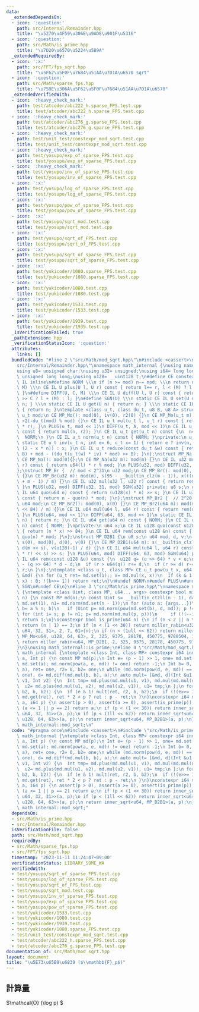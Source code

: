 ```yaml
---
data:
  _extendedDependsOn:
  - icon: ':question:'
    path: src/Internal/Remainder.hpp
    title: "\u5270\u4F59\u306E\u9AD8\u901F\u5316"
  - icon: ':question:'
    path: src/Math/is_prime.hpp
    title: "\u7D20\u6570\u5224\u5B9A"
  _extendedRequiredBy:
  - icon: ':x:'
    path: src/FFT/fps_sqrt.hpp
    title: "\u5F62\u5F0F\u7684\u51AA\u7D1A\u6570 sqrt"
  - icon: ':question:'
    path: src/Math/sparse_fps.hpp
    title: "\u758E\u306A\u5F62\u5F0F\u7684\u51AA\u7D1A\u6570"
  _extendedVerifiedWith:
  - icon: ':heavy_check_mark:'
    path: test/atcoder/abc222_h.sparse_FPS.test.cpp
    title: test/atcoder/abc222_h.sparse_FPS.test.cpp
  - icon: ':heavy_check_mark:'
    path: test/atcoder/abc276_g.sparse_FPS.test.cpp
    title: test/atcoder/abc276_g.sparse_FPS.test.cpp
  - icon: ':heavy_check_mark:'
    path: test/unit_test/constexpr_mod_sqrt.test.cpp
    title: test/unit_test/constexpr_mod_sqrt.test.cpp
  - icon: ':heavy_check_mark:'
    path: test/yosupo/exp_of_sparse_FPS.test.cpp
    title: test/yosupo/exp_of_sparse_FPS.test.cpp
  - icon: ':heavy_check_mark:'
    path: test/yosupo/inv_of_sparse_FPS.test.cpp
    title: test/yosupo/inv_of_sparse_FPS.test.cpp
  - icon: ':x:'
    path: test/yosupo/log_of_sparse_FPS.test.cpp
    title: test/yosupo/log_of_sparse_FPS.test.cpp
  - icon: ':x:'
    path: test/yosupo/pow_of_sparse_FPS.test.cpp
    title: test/yosupo/pow_of_sparse_FPS.test.cpp
  - icon: ':x:'
    path: test/yosupo/sqrt_mod.test.cpp
    title: test/yosupo/sqrt_mod.test.cpp
  - icon: ':x:'
    path: test/yosupo/sqrt_of_FPS.test.cpp
    title: test/yosupo/sqrt_of_FPS.test.cpp
  - icon: ':x:'
    path: test/yosupo/sqrt_of_sparse_FPS.test.cpp
    title: test/yosupo/sqrt_of_sparse_FPS.test.cpp
  - icon: ':x:'
    path: test/yukicoder/1080.sparse_FPS.test.cpp
    title: test/yukicoder/1080.sparse_FPS.test.cpp
  - icon: ':x:'
    path: test/yukicoder/1080.test.cpp
    title: test/yukicoder/1080.test.cpp
  - icon: ':x:'
    path: test/yukicoder/1533.test.cpp
    title: test/yukicoder/1533.test.cpp
  - icon: ':x:'
    path: test/yukicoder/1939.test.cpp
    title: test/yukicoder/1939.test.cpp
  _isVerificationFailed: true
  _pathExtension: hpp
  _verificationStatusIcon: ':question:'
  attributes:
    links: []
  bundledCode: "#line 2 \"src/Math/mod_sqrt.hpp\"\n#include <cassert>\n#line 2 \"\
    src/Internal/Remainder.hpp\"\nnamespace math_internal {\nusing namespace std;\n\
    using u8= unsigned char;\nusing u32= unsigned;\nusing i64= long long;\nusing u64=\
    \ unsigned long long;\nusing u128= __uint128_t;\n#define CE constexpr\n#define\
    \ IL inline\n#define NORM \\\n if (n >= mod) n-= mod; \\\n return n\n#define PLUS(U,\
    \ M) \\\n CE IL U plus(U l, U r) const { return l+= r, l < (M) ? l : l - (M);\
    \ }\n#define DIFF(U, C, M) \\\n CE IL U diff(U l, U r) const { return l-= r, l\
    \ >> C ? l + (M) : l; }\n#define SGN(U) \\\n static CE IL U set(U n) { return\
    \ n; } \\\n static CE IL U get(U n) { return n; } \\\n static CE IL U norm(U n)\
    \ { return n; }\ntemplate <class u_t, class du_t, u8 B, u8 A> struct MP_Mo {\n\
    \ u_t mod;\n CE MP_Mo(): mod(0), iv(0), r2(0) {}\n CE MP_Mo(u_t m): mod(m), iv(inv(m)),\
    \ r2(-du_t(mod) % mod) {}\n CE IL u_t mul(u_t l, u_t r) const { return reduce(du_t(l)\
    \ * r); }\n PLUS(u_t, mod << 1)\n DIFF(u_t, A, mod << 1)\n CE IL u_t set(u_t n)\
    \ const { return mul(n, r2); }\n CE IL u_t get(u_t n) const {\n  n= reduce(n);\n\
    \  NORM;\n }\n CE IL u_t norm(u_t n) const { NORM; }\nprivate:\n u_t iv, r2;\n\
    \ static CE u_t inv(u_t n, int e= 6, u_t x= 1) { return e ? inv(n, e - 1, x *\
    \ (2 - x * n)) : x; }\n CE IL u_t reduce(const du_t &w) const { return u_t(w >>\
    \ B) + mod - ((du_t(u_t(w) * iv) * mod) >> B); }\n};\nstruct MP_Na {\n u32 mod;\n\
    \ CE MP_Na(): mod(0){};\n CE MP_Na(u32 m): mod(m) {}\n CE IL u32 mul(u32 l, u32\
    \ r) const { return u64(l) * r % mod; }\n PLUS(u32, mod) DIFF(u32, 31, mod) SGN(u32)\n\
    };\nstruct MP_Br {  // mod < 2^31\n u32 mod;\n CE MP_Br(): mod(0), s(0), x(0)\
    \ {}\n CE MP_Br(u32 m): mod(m), s(95 - __builtin_clz(m - 1)), x(((u128(1) << s)\
    \ + m - 1) / m) {}\n CE IL u32 mul(u32 l, u32 r) const { return rem(u64(l) * r);\
    \ }\n PLUS(u32, mod) DIFF(u32, 31, mod) SGN(u32) private: u8 s;\n u64 x;\n CE\
    \ IL u64 quo(u64 n) const { return (u128(x) * n) >> s; }\n CE IL u32 rem(u64 n)\
    \ const { return n - quo(n) * mod; }\n};\nstruct MP_Br2 {  // 2^20 < mod <= 2^41\n\
    \ u64 mod;\n CE MP_Br2(): mod(0), x(0) {}\n CE MP_Br2(u64 m): mod(m), x((u128(1)\
    \ << 84) / m) {}\n CE IL u64 mul(u64 l, u64 r) const { return rem(u128(l) * r);\
    \ }\n PLUS(u64, mod << 1)\n DIFF(u64, 63, mod << 1)\n static CE IL u64 set(u64\
    \ n) { return n; }\n CE IL u64 get(u64 n) const { NORM; }\n CE IL u64 norm(u64\
    \ n) const { NORM; }\nprivate:\n u64 x;\n CE IL u128 quo(const u128 &n) const\
    \ { return (n * x) >> 84; }\n CE IL u64 rem(const u128 &n) const { return n -\
    \ quo(n) * mod; }\n};\nstruct MP_D2B1 {\n u8 s;\n u64 mod, d, v;\n CE MP_D2B1():\
    \ s(0), mod(0), d(0), v(0) {}\n CE MP_D2B1(u64 m): s(__builtin_clzll(m)), mod(m),\
    \ d(m << s), v(u128(-1) / d) {}\n CE IL u64 mul(u64 l, u64 r) const { return rem((u128(l)\
    \ * r) << s) >> s; }\n PLUS(u64, mod) DIFF(u64, 63, mod) SGN(u64) private: CE\
    \ IL u64 rem(const u128 &u) const {\n  u128 q= (u >> 64) * v + u;\n  u64 r= u64(u)\
    \ - (q >> 64) * d - d;\n  if (r > u64(q)) r+= d;\n  if (r >= d) r-= d;\n  return\
    \ r;\n }\n};\ntemplate <class u_t, class MP> CE u_t pow(u_t x, u64 k, const MP\
    \ &md) {\n for (u_t ret= md.set(1);; x= md.mul(x, x))\n  if (k & 1 ? ret= md.mul(ret,\
    \ x) : 0; !(k>>= 1)) return ret;\n}\n#undef NORM\n#undef PLUS\n#undef DIFF\n#undef\
    \ SGN\n#undef CE\n}\n#line 3 \"src/Math/is_prime.hpp\"\nnamespace math_internal\
    \ {\ntemplate <class Uint, class MP, u64... args> constexpr bool miller_rabin(Uint\
    \ n) {\n const MP md(n);\n const Uint s= __builtin_ctzll(n - 1), d= n >> s, one=\
    \ md.set(1), n1= md.norm(md.set(n - 1));\n for (auto a: {args...})\n  if (Uint\
    \ b= a % n; b)\n   if (Uint p= md.norm(pow(md.set(b), d, md)); p != one)\n   \
    \ for (int i= s; p != n1; p= md.norm(md.mul(p, p)))\n     if (!(--i)) return 0;\n\
    \ return 1;\n}\nconstexpr bool is_prime(u64 n) {\n if (n < 2 || n % 6 % 4 != 1)\
    \ return (n | 1) == 3;\n if (n < (1 << 30)) return miller_rabin<u32, MP_Mo<u32,\
    \ u64, 32, 31>, 2, 7, 61>(n);\n if (n < (1ull << 62)) return miller_rabin<u64,\
    \ MP_Mo<u64, u128, 64, 63>, 2, 325, 9375, 28178, 450775, 9780504, 1795265022>(n);\n\
    \ return miller_rabin<u64, MP_D2B1, 2, 325, 9375, 28178, 450775, 9780504, 1795265022>(n);\n\
    }\n}\nusing math_internal::is_prime;\n#line 4 \"src/Math/mod_sqrt.hpp\"\nnamespace\
    \ math_internal {\ntemplate <class Int, class MP> constexpr i64 inner_sqrt(Int\
    \ a, Int p) {\n const MP md(p);\n Int e= (p - 1) >> 1, one= md.set(1);\n if (a=\
    \ md.set(a); md.norm(pow(a, e, md)) != one) return -1;\n Int b= 0, d= md.diff(0,\
    \ a), ret= one, r2= 0, b2= one;\n while (md.norm(pow(d, e, md)) == one) b= md.plus(b,\
    \ one), d= md.diff(md.mul(b, b), a);\n auto mult= [&md, d](Int &u1, Int &u2, Int\
    \ v1, Int v2) {\n  Int tmp= md.plus(md.mul(u1, v1), md.mul(md.mul(u2, v2), d));\n\
    \  u2= md.plus(md.mul(u1, v2), md.mul(u2, v1)), u1= tmp;\n };\n for (++e;; mult(b,\
    \ b2, b, b2)) {\n  if (e & 1) mult(ret, r2, b, b2);\n  if (!(e>>= 1)) return ret=\
    \ md.get(ret), ret * 2 < p ? ret : p - ret;\n }\n}\nconstexpr i64 mod_sqrt(i64\
    \ a, i64 p) {\n assert(p > 0), assert(a >= 0), assert(is_prime(p)), a%= p;\n if\
    \ (a <= 1 || p == 2) return a;\n if (p < (1 << 30)) return inner_sqrt<u32, MP_Mo<u32,\
    \ u64, 32, 31>>(a, p);\n if (p < (1ll << 62)) return inner_sqrt<u64, MP_Mo<u64,\
    \ u128, 64, 63>>(a, p);\n return inner_sqrt<u64, MP_D2B1>(a, p);\n}\n}\nusing\
    \ math_internal::mod_sqrt;\n"
  code: "#pragma once\n#include <cassert>\n#include \"src/Math/is_prime.hpp\"\nnamespace\
    \ math_internal {\ntemplate <class Int, class MP> constexpr i64 inner_sqrt(Int\
    \ a, Int p) {\n const MP md(p);\n Int e= (p - 1) >> 1, one= md.set(1);\n if (a=\
    \ md.set(a); md.norm(pow(a, e, md)) != one) return -1;\n Int b= 0, d= md.diff(0,\
    \ a), ret= one, r2= 0, b2= one;\n while (md.norm(pow(d, e, md)) == one) b= md.plus(b,\
    \ one), d= md.diff(md.mul(b, b), a);\n auto mult= [&md, d](Int &u1, Int &u2, Int\
    \ v1, Int v2) {\n  Int tmp= md.plus(md.mul(u1, v1), md.mul(md.mul(u2, v2), d));\n\
    \  u2= md.plus(md.mul(u1, v2), md.mul(u2, v1)), u1= tmp;\n };\n for (++e;; mult(b,\
    \ b2, b, b2)) {\n  if (e & 1) mult(ret, r2, b, b2);\n  if (!(e>>= 1)) return ret=\
    \ md.get(ret), ret * 2 < p ? ret : p - ret;\n }\n}\nconstexpr i64 mod_sqrt(i64\
    \ a, i64 p) {\n assert(p > 0), assert(a >= 0), assert(is_prime(p)), a%= p;\n if\
    \ (a <= 1 || p == 2) return a;\n if (p < (1 << 30)) return inner_sqrt<u32, MP_Mo<u32,\
    \ u64, 32, 31>>(a, p);\n if (p < (1ll << 62)) return inner_sqrt<u64, MP_Mo<u64,\
    \ u128, 64, 63>>(a, p);\n return inner_sqrt<u64, MP_D2B1>(a, p);\n}\n}\nusing\
    \ math_internal::mod_sqrt;"
  dependsOn:
  - src/Math/is_prime.hpp
  - src/Internal/Remainder.hpp
  isVerificationFile: false
  path: src/Math/mod_sqrt.hpp
  requiredBy:
  - src/Math/sparse_fps.hpp
  - src/FFT/fps_sqrt.hpp
  timestamp: '2023-11-11 11:24:47+09:00'
  verificationStatus: LIBRARY_SOME_WA
  verifiedWith:
  - test/yosupo/sqrt_of_sparse_FPS.test.cpp
  - test/yosupo/log_of_sparse_FPS.test.cpp
  - test/yosupo/sqrt_of_FPS.test.cpp
  - test/yosupo/sqrt_mod.test.cpp
  - test/yosupo/inv_of_sparse_FPS.test.cpp
  - test/yosupo/exp_of_sparse_FPS.test.cpp
  - test/yosupo/pow_of_sparse_FPS.test.cpp
  - test/yukicoder/1533.test.cpp
  - test/yukicoder/1080.test.cpp
  - test/yukicoder/1939.test.cpp
  - test/yukicoder/1080.sparse_FPS.test.cpp
  - test/unit_test/constexpr_mod_sqrt.test.cpp
  - test/atcoder/abc222_h.sparse_FPS.test.cpp
  - test/atcoder/abc276_g.sparse_FPS.test.cpp
documentation_of: src/Math/mod_sqrt.hpp
layout: document
title: "\u5E73\u65B9\u6839 ($\\mathbb{F}_p$)"
---
```


## 計算量
 $\mathcal{O} (\log p) $
